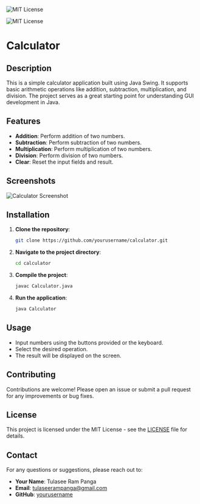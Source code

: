 ![MIT License](https://img.shields.io/badge/license-MIT-blue.svg)

![MIT License](https://img.shields.io/github/license/Tulaseeram-panga/Calculator)
# Calculator

## Description
This is a simple calculator application built using Java Swing. It supports basic arithmetic operations like addition, subtraction, multiplication, and division. The project serves as a great starting point for understanding GUI development in Java.

## Features
- **Addition**: Perform addition of two numbers.
- **Subtraction**: Perform subtraction of two numbers.
- **Multiplication**: Perform multiplication of two numbers.
- **Division**: Perform division of two numbers.
- **Clear**: Reset the input fields and result.

## Screenshots
![Calculator Screenshot]()

## Installation
1. **Clone the repository**:
   ```bash
   git clone https://github.com/yourusername/calculator.git
   ```
2. **Navigate to the project directory**:
   ```bash
   cd calculator
   ```
3. **Compile the project**:
   ```bash
   javac Calculator.java
   ```
4. **Run the application**:
   ```bash
   java Calculator
   ```

## Usage
- Input numbers using the buttons provided or the keyboard.
- Select the desired operation.
- The result will be displayed on the screen.

## Contributing
Contributions are welcome! Please open an issue or submit a pull request for any improvements or bug fixes.

## License
This project is licensed under the MIT License - see the [LICENSE](LICENSE) file for details.

## Contact
For any questions or suggestions, please reach out to:
- **Your Name**: Tulasee Ram Panga
- **Email**:
  tulaseerampanga@gmail.com
- **GitHub**: [yourusername](https://github.com/Tulaseeram-panga)

